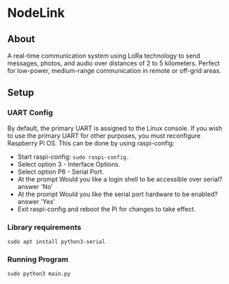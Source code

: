 # NodeLink
## About
A real-time communication system using LoRa technology to send messages, photos, and audio over distances of 2 to 5 kilometers. Perfect for low-power, medium-range communication in remote or off-grid areas.

## Setup
### UART Config

By default, the primary UART is assigned to the Linux console. If you wish to use the primary UART for other purposes, you must reconfigure Raspberry Pi OS. This can be done by using raspi-config:

  * Start raspi-config: `sudo raspi-config.`
  * Select option 3 - Interface Options.
  * Select option P6 - Serial Port.
  * At the prompt Would you like a login shell to be accessible over serial? answer 'No'
  * At the prompt Would you like the serial port hardware to be enabled? answer 'Yes'
  * Exit raspi-config and reboot the Pi for changes to take effect.
### Library requirements 

  `sudo apt install python3-serial`
  
### Running Program
  `sudo python3 main.py`
